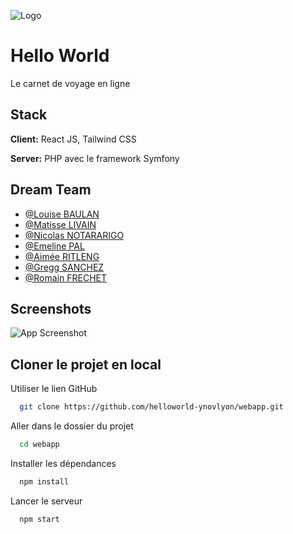
![Logo](https://dev-to-uploads.s3.amazonaws.com/uploads/articles/th5xamgrr6se0x5ro4g6.png)


# Hello World

Le carnet de voyage en ligne
## Stack

**Client:** React JS, Tailwind CSS

**Server:** PHP avec le framework Symfony


## Dream Team

- [@Louise BAULAN](https://github.com/Fayaah)
- [@Matisse LIVAIN](https://github.com/MLivain)
- [@Nicolas NOTARARIGO](https://github.com/Neerfix)
- [@Emeline PAL](https://github.com/emelinepal)
- [@Aimée RITLENG](https://github.com/Aimee-RTLNG)
- [@Gregg SANCHEZ](https://github.com/Arty3P)
- [@Romain FRECHET](https://github.com/Hikari-rom)


## Screenshots

![App Screenshot](https://via.placeholder.com/468x300?text=App+Screenshot+Here)


## Cloner le projet en local

Utiliser le lien GitHub

```bash
  git clone https://github.com/helloworld-ynovlyon/webapp.git
```

Aller dans le dossier du projet

```bash
  cd webapp
```

Installer les dépendances

```bash
  npm install
```

Lancer le serveur

```bash
  npm start
```